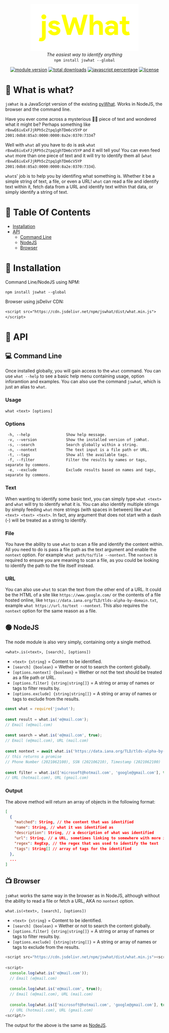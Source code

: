 <p align="center">
  <img alt="jsWhat" src=".github/logo.png"><br>
  <i>The easiest way to identify anything</i><br>
  <code>npm install jswhat --global</code>
</p>

<p align="center">
  <a href="https://github.com/apteryxxyz/jswhat/"><img alt="module version" src="https://img.shields.io/github/package-json/v/apteryxxyz/jswhat?logo=github"></a>
  <a href="https://npmjs.com/package/jswhat"><img alt="total downloads" src="https://img.shields.io/npm/dt/jswhat?logo=npm"></a>
  <a href="https://github.com/apteryxxyz/jswhat/"><img alt="javascript percentage" src="https://img.shields.io/github/languages/top/apteryxxyz/jswhat?logo=github"></a>
  <a href="https://github.com/apteryxxyz/jswhat/blob/main/LICENSE"><img alt="license" src="https://img.shields.io/npm/l/jswhat?logo=github"></a>
</p>

# 🤔 What is what?

`jsWhat` is a JavaScript version of the existing [pyWhat](https://github.com/bee-san/pyWhat). Works in NodeJS, the browser and the command line.

Have you ever come across a mysterious 🧙‍♂️ piece of text and wondered what it might be? Perhaps something like `rBxwE6ivExFJjRPh5cZtpq1ghTDm6cV5YP` or `2001:0db8:85a3:0000:0000:8a2e:0370:7334`?

Well with `what` all you have to do is ask `what rBxwE6ivExFJjRPh5cZtpq1ghTDm6cV5YP` and it will tell you!
You can even feed `what` more than one piece of text and it will try to identify them all (`what rBxwE6ivExFJjRPh5cZtpq1ghTDm6cV5YP 2001:0db8:85a3:0000:0000:8a2e:0370:7334`).

`what`s' job is to help you by identifing what something is. Whether it be a simple string of text, a file, or even a URL! `what` can read a file and identify text within it, fetch data from a URL and identify text within that data, or simply identify a string of text.

# 🏓 Table Of Contents

- [Installation](#-installation)
- [API](#-api)
  - [Command Line](#-command-line)
  - [NodeJS](#-nodejs)
  - [Browser](#-browser)

# 📩 Installation

Command Line/NodeJS using NPM:

```npm install jswhat --global```

Browser using jsDelivr CDN:

```<script src="https://cdn.jsdelivr.net/npm/jswhat/dist/what.min.js"></script>```


# 🍕 API

## 💻 Command Line

Once installed globally, you will gain access to the `what` command. You can use `what --help` to see a basic help menu containing usage, option inforamtion and examples. You can also use the command `jswhat`, which is just an alias to `what`.

### Usage
`what <text> [options]`

### Options

```
 -h, --help                Show help message.
 -v, --version             Show the installed version of jsWhat.
 -s, --search              Search globally within a string.
 -n, --nontext             The text input is a file path or URL.
 -t, --tags                Show all the available tags.
 -f, --filter              Filter the results by names or tags, separate by commons.
 -e, --exclude             Exclude results based on names and tags, separate by commons.
```

### Text

When wanting to identify some basic text, you can simply type `what <text>` and `what` will try to identify what it is. You can also identify multiple stirngs by simply feeding `what` more strings (with spaces in between) like `what <text> <text> <text>`. In fact, any argument that does not start with a dash (-) will be treated as a string to identify.

### File

You have the ability to use `what` to scan a file and identify the content within. All you need to do is pass a file path as the text argument and enable the `nontext` option. For example `what path/to/file --nontext`. The `nontext` is required to ensure you are meaning to scan a file, as you could be looking to identify the path to the file itself instead.

### URL

You can also use `what` to scan the text from the other end of a URL. It could be the HTML of a site like `https://www.google.com/` or the contents of a file hosted online, like `https://data.iana.org/TLD/tlds-alpha-by-domain.txt`, example `what https://url.to/text --nontext`. This also requires the `nontext` option for the same reason as a file.

## 🟢 NodeJS

The node module is also very simply, containing onty a single method.

`<what>.is(<text>, [search], [options])`
- `<text> {string}` = Content to be identified.
- `[search] {boolean}` = Wether or not to search the content globally.
- `[options.nontext] {boolean}` = Wether or not the text should be treated as a file path or URL.
- `[options.filter] {string|string[]}` = A string or array of names or tags to filter results by.
- `[options.exclude] {string|string[]}` = A string or array of names or tags to exclude from the results.

```js
const what = require('jswhat');

const result = what.is('e@mail.com');
// Email (e@mail.com)

const search = what.is('e@mail.com', true);
// Email (e@mail.com), URL (mail.com)

const nontext = await what.is('https://data.iana.org/TLD/tlds-alpha-by-domain.txt', true, { nontext : true })
// this returns a promise
// Phone Number (2021062100), SSN (202106210), Timestamp (2021062100)

const filter = what.is(['microsoft@hotmail.com', 'google@gmail.com'], true, { filter: 'Uniform Resource Locator (URL)' });
// URL (hotmail.com), URL (gmail.com)
```

### Output

The above method will return an array of objects in the following format:

```json
[
  {
    "matched": String, // the content that was identified
    "name": String, // what it was identified as
    "description": String, // a description of what was identified
    "url": String, // a URL, sometimes linking to somewhere with more information
    "regex": RegExp, // the regex that was used to identify the text
    "tags": String[] // array of tags for the identified
  },
  ...
]
```

## 📺 Browser

`jsWhat` works the same way in the browser as in NodeJS, although without the ability to read a file or fetch a URL, AKA no `nontext` option.


`what.is(<text>, [search], [options])`
- `<text> {string}` = Content to be identified.
- `[search] {boolean}` = Wether or not to search the content globally.
- `[options.filter] {string|string[]}` = A string or array of names or tags to filter results by.
- `[options.exclude] {string|string[]}` = A string or array of names or tags to exclude from the results.

```js
<script src="https://cdn.jsdelivr.net/npm/jswhat/dist/what.min.js"><script/>

<script>
  console.log(what.is('e@mail.com'));
  // Email (e@mail.com)

  console.log(what.is('e@mail.com', true));
  // Email (e@mail.com), URL (mail.com)

  console.log(what.is(['microsoft@hotmail.com', 'google@gmail.com'], true, { exclude: 'Email Address' }));
  // URL (hotmail.com), URL (gmail.com)
<script/>
```

The output for the above is the same as [NodeJS](#output).